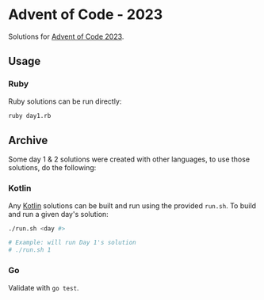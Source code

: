 # Advent of Code - 2023

Solutions for [Advent of Code 2023](https://adventofcode.com/2023).

## Usage

### Ruby

Ruby solutions can be run directly:

```sh
ruby day1.rb
```


## Archive

Some day 1 & 2 solutions were created with other languages, to use those solutions, do the following:

### Kotlin

Any [Kotlin](https://kotlinlang.org/) solutions can be built and run using the
provided `run.sh`. To build and run a given day's solution:

```sh
./run.sh <day #>

# Example: will run Day 1's solution
# ./run.sh 1
```

### Go

Validate with `go test`.
